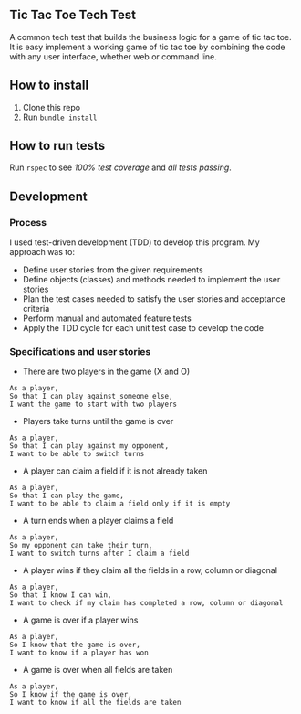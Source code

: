 ## Tic Tac Toe Tech Test
A common tech test that builds the business logic for a game of tic tac toe. It is easy implement a working game of tic tac toe by combining the code with any user interface, whether web or command line.

## How to install
1. Clone this repo
2. Run `bundle install`

## How to run tests
Run `rspec` to see *100% test coverage* and *all tests passing*.

## Development

### Process
I used test-driven development (TDD) to develop this program. My approach was to:

* Define user stories from the given requirements
* Define objects (classes) and methods needed to implement the user stories
* Plan the test cases needed to satisfy the user stories and acceptance criteria
* Perform manual and automated feature tests
* Apply the TDD cycle for each unit test case to develop the code

### Specifications and user stories

* There are two players in the game (X and O)

```
As a player,
So that I can play against someone else,
I want the game to start with two players
```

* Players take turns until the game is over

```
As a player,
So that I can play against my opponent,
I want to be able to switch turns
```

* A player can claim a field if it is not already taken

```
As a player,
So that I can play the game,
I want to be able to claim a field only if it is empty
```

* A turn ends when a player claims a field

```
As a player,
So my opponent can take their turn,
I want to switch turns after I claim a field
```

* A player wins if they claim all the fields in a row, column or diagonal

```
As a player,
So that I know I can win,
I want to check if my claim has completed a row, column or diagonal
```

* A game is over if a player wins

```
As a player,
So I know that the game is over,
I want to know if a player has won
```

* A game is over when all fields are taken

```
As a player,
So I know if the game is over,
I want to know if all the fields are taken
```